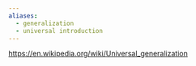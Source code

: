```yaml
---
aliases:
  - generalization
  - universal introduction
---
```



https://en.wikipedia.org/wiki/Universal_generalization